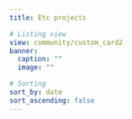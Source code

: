 ```yaml
---
title: Etc projects

# Listing view
view: community/custom_card2
banner:
  caption: ""
  image: ""

# Sorting
sort_by: date
sort_ascending: false
---
```

